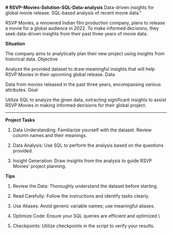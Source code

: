**# RSVP-Movies-Solution-SQL-Data-analysis**
Data-driven insights for global movie release. SQL-based analysis of recent movie data."

RSVP Movies, a renowned Indian film production company, plans to release a movie for a global audience in 2022. To make informed decisions, they seek data-driven insights from their past three years of movie data.

**Situation**

The company aims to analytically plan their new project using insights from historical data.
Objective

Analyze the provided dataset to draw meaningful insights that will help RSVP Movies in their upcoming global release.
Data

Data from movies released in the past three years, encompassing various attributes.
Goal

Utilize SQL to analyze the given data, extracting significant insights to assist RSVP Movies in making informed decisions for their global project.
________________________________________

**Project Tasks**

1.	Data Understanding: Familiarize yourself with the dataset. Review column names and their meanings.
	
2.	Data Analysis: Use SQL to perform the analysis based on the questions provided.
	
3.	Insight Generation: Draw insights from the analysis to guide RSVP Movies' project planning.
	
**Tips**

1.	Review the Data: Thoroughly understand the dataset before starting.

2.	Read Carefully: Follow the instructions and identify tasks clearly.
	
3.	Use Aliases: Avoid generic variable names; use meaningful aliases.
	
4.	Optimize Code: Ensure your SQL queries are efficient and optimized.\
	
5.	Checkpoints: Utilize checkpoints in the script to verify your results.
